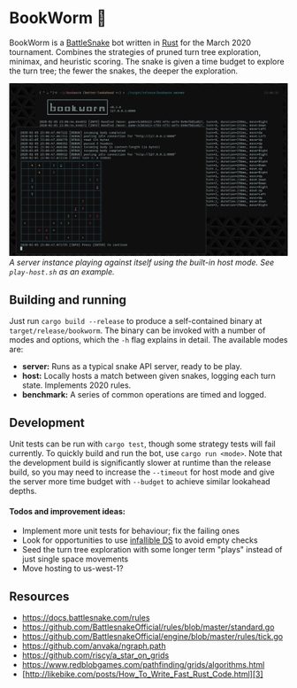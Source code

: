# BookWorm 🐛

BookWorm is a [BattleSnake][1] bot written in [Rust][2] for the March 2020 tournament. Combines the strategies of pruned turn tree exploration, minimax, and heuristic scoring. The snake is given a time budget to explore the turn tree; the fewer the snakes, the deeper the exploration.

![](screenshot.png)
_A server instance playing against itself using the built-in host mode. See `play-host.sh` as an example._

## Building and running

Just run `cargo build --release` to produce a self-contained binary at `target/release/bookworm`. The binary can be invoked with a number of modes and options, which the `-h` flag explains in detail. The available modes are:

* **server:** Runs as a typical snake API server, ready to be play.
* **host:** Locally hosts a match between given snakes, logging each turn state. Implements 2020 rules.
* **benchmark:** A series of common operations are timed and logged.

## Development

Unit tests can be run with `cargo test`, though some strategy tests will fail currently. To quickly build and run the bot, use `cargo run <mode>`. Note that the development build is significantly slower at runtime than the release build, so you may need to increase the `--timeout` for host mode and give the server more time budget with `--budget` to achieve similar lookahead depths.

#### Todos and improvement ideas:
* Implement more unit tests for behaviour; fix the failing ones
* Look for opportunities to use [infallible DS][3] to avoid empty checks
* Seed the turn tree exploration with some longer term "plays" instead of just single space movements
* Move hosting to us-west-1?

## Resources

* https://docs.battlesnake.com/rules
* https://github.com/BattlesnakeOfficial/rules/blob/master/standard.go
* https://github.com/BattlesnakeOfficial/engine/blob/master/rules/tick.go
* https://github.com/anvaka/ngraph.path
* https://github.com/riscy/a_star_on_grids
* https://www.redblobgames.com/pathfinding/grids/algorithms.html
* [http://likebike.com/posts/How_To_Write_Fast_Rust_Code.html][3]

[1]: https://play.battlesnake.com/
[2]: https://www.rust-lang.org/
[3]: http://likebike.com/posts/How_To_Write_Fast_Rust_Code.html

